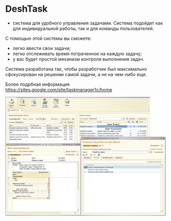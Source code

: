 DeshTask
==========================
* система для  удобного управления задачами. Система подойдет как для индивидуальной работы, так и для команды пользователей.

С помощью этой системы вы сможете:
* легко ввести свои задачи;
* легко отслеживать время потраченное на каждую задачу;
* у вас будет простой механизм контроля выполнения задач.

Система разработана так, чтобы разработчик был максимально сфокусирован на решении самой задачи, а не на чем-либо еще.

Более подрбная информация https://sites.google.com/site/taskmanager1c/home

![screenshot](/screenshots/main.png)